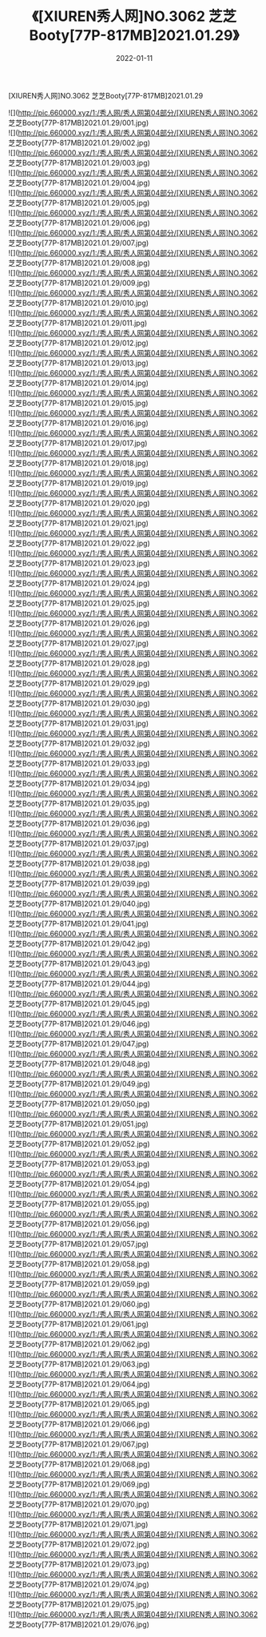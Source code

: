 ﻿---
layout: post
title:  《[XIUREN秀人网]NO.3062 芝芝Booty[77P-817MB]2021.01.29》
date:   2022-01-11
img: http://pic.660000.xyz/1:/秀人网/秀人网第04部分/[XIUREN秀人网]NO.3062 芝芝Booty[77P-817MB]2021.01.29/000.jpg
categories: [美女, 清纯, 唯美]
---

[XIUREN秀人网]NO.3062 芝芝Booty[77P-817MB]2021.01.29

 ![](http://pic.660000.xyz/1:/秀人网/秀人网第04部分/[XIUREN秀人网]NO.3062 芝芝Booty[77P-817MB]2021.01.29/001.jpg) <br>![](http://pic.660000.xyz/1:/秀人网/秀人网第04部分/[XIUREN秀人网]NO.3062 芝芝Booty[77P-817MB]2021.01.29/002.jpg) <br>![](http://pic.660000.xyz/1:/秀人网/秀人网第04部分/[XIUREN秀人网]NO.3062 芝芝Booty[77P-817MB]2021.01.29/003.jpg) <br>![](http://pic.660000.xyz/1:/秀人网/秀人网第04部分/[XIUREN秀人网]NO.3062 芝芝Booty[77P-817MB]2021.01.29/004.jpg) <br>![](http://pic.660000.xyz/1:/秀人网/秀人网第04部分/[XIUREN秀人网]NO.3062 芝芝Booty[77P-817MB]2021.01.29/005.jpg) <br>![](http://pic.660000.xyz/1:/秀人网/秀人网第04部分/[XIUREN秀人网]NO.3062 芝芝Booty[77P-817MB]2021.01.29/006.jpg) <br>![](http://pic.660000.xyz/1:/秀人网/秀人网第04部分/[XIUREN秀人网]NO.3062 芝芝Booty[77P-817MB]2021.01.29/007.jpg) <br>![](http://pic.660000.xyz/1:/秀人网/秀人网第04部分/[XIUREN秀人网]NO.3062 芝芝Booty[77P-817MB]2021.01.29/008.jpg) <br>![](http://pic.660000.xyz/1:/秀人网/秀人网第04部分/[XIUREN秀人网]NO.3062 芝芝Booty[77P-817MB]2021.01.29/009.jpg) <br>![](http://pic.660000.xyz/1:/秀人网/秀人网第04部分/[XIUREN秀人网]NO.3062 芝芝Booty[77P-817MB]2021.01.29/010.jpg) <br>![](http://pic.660000.xyz/1:/秀人网/秀人网第04部分/[XIUREN秀人网]NO.3062 芝芝Booty[77P-817MB]2021.01.29/011.jpg) <br>![](http://pic.660000.xyz/1:/秀人网/秀人网第04部分/[XIUREN秀人网]NO.3062 芝芝Booty[77P-817MB]2021.01.29/012.jpg) <br>![](http://pic.660000.xyz/1:/秀人网/秀人网第04部分/[XIUREN秀人网]NO.3062 芝芝Booty[77P-817MB]2021.01.29/013.jpg) <br>![](http://pic.660000.xyz/1:/秀人网/秀人网第04部分/[XIUREN秀人网]NO.3062 芝芝Booty[77P-817MB]2021.01.29/014.jpg) <br>![](http://pic.660000.xyz/1:/秀人网/秀人网第04部分/[XIUREN秀人网]NO.3062 芝芝Booty[77P-817MB]2021.01.29/015.jpg) <br>![](http://pic.660000.xyz/1:/秀人网/秀人网第04部分/[XIUREN秀人网]NO.3062 芝芝Booty[77P-817MB]2021.01.29/016.jpg) <br>![](http://pic.660000.xyz/1:/秀人网/秀人网第04部分/[XIUREN秀人网]NO.3062 芝芝Booty[77P-817MB]2021.01.29/017.jpg) <br>![](http://pic.660000.xyz/1:/秀人网/秀人网第04部分/[XIUREN秀人网]NO.3062 芝芝Booty[77P-817MB]2021.01.29/018.jpg) <br>![](http://pic.660000.xyz/1:/秀人网/秀人网第04部分/[XIUREN秀人网]NO.3062 芝芝Booty[77P-817MB]2021.01.29/019.jpg) <br>![](http://pic.660000.xyz/1:/秀人网/秀人网第04部分/[XIUREN秀人网]NO.3062 芝芝Booty[77P-817MB]2021.01.29/020.jpg) <br>![](http://pic.660000.xyz/1:/秀人网/秀人网第04部分/[XIUREN秀人网]NO.3062 芝芝Booty[77P-817MB]2021.01.29/021.jpg) <br>![](http://pic.660000.xyz/1:/秀人网/秀人网第04部分/[XIUREN秀人网]NO.3062 芝芝Booty[77P-817MB]2021.01.29/022.jpg) <br>![](http://pic.660000.xyz/1:/秀人网/秀人网第04部分/[XIUREN秀人网]NO.3062 芝芝Booty[77P-817MB]2021.01.29/023.jpg) <br>![](http://pic.660000.xyz/1:/秀人网/秀人网第04部分/[XIUREN秀人网]NO.3062 芝芝Booty[77P-817MB]2021.01.29/024.jpg) <br>![](http://pic.660000.xyz/1:/秀人网/秀人网第04部分/[XIUREN秀人网]NO.3062 芝芝Booty[77P-817MB]2021.01.29/025.jpg) <br>![](http://pic.660000.xyz/1:/秀人网/秀人网第04部分/[XIUREN秀人网]NO.3062 芝芝Booty[77P-817MB]2021.01.29/026.jpg) <br>![](http://pic.660000.xyz/1:/秀人网/秀人网第04部分/[XIUREN秀人网]NO.3062 芝芝Booty[77P-817MB]2021.01.29/027.jpg) <br>![](http://pic.660000.xyz/1:/秀人网/秀人网第04部分/[XIUREN秀人网]NO.3062 芝芝Booty[77P-817MB]2021.01.29/028.jpg) <br>![](http://pic.660000.xyz/1:/秀人网/秀人网第04部分/[XIUREN秀人网]NO.3062 芝芝Booty[77P-817MB]2021.01.29/029.jpg) <br>![](http://pic.660000.xyz/1:/秀人网/秀人网第04部分/[XIUREN秀人网]NO.3062 芝芝Booty[77P-817MB]2021.01.29/030.jpg) <br>![](http://pic.660000.xyz/1:/秀人网/秀人网第04部分/[XIUREN秀人网]NO.3062 芝芝Booty[77P-817MB]2021.01.29/031.jpg) <br>![](http://pic.660000.xyz/1:/秀人网/秀人网第04部分/[XIUREN秀人网]NO.3062 芝芝Booty[77P-817MB]2021.01.29/032.jpg) <br>![](http://pic.660000.xyz/1:/秀人网/秀人网第04部分/[XIUREN秀人网]NO.3062 芝芝Booty[77P-817MB]2021.01.29/033.jpg) <br>![](http://pic.660000.xyz/1:/秀人网/秀人网第04部分/[XIUREN秀人网]NO.3062 芝芝Booty[77P-817MB]2021.01.29/034.jpg) <br>![](http://pic.660000.xyz/1:/秀人网/秀人网第04部分/[XIUREN秀人网]NO.3062 芝芝Booty[77P-817MB]2021.01.29/035.jpg) <br>![](http://pic.660000.xyz/1:/秀人网/秀人网第04部分/[XIUREN秀人网]NO.3062 芝芝Booty[77P-817MB]2021.01.29/036.jpg) <br>![](http://pic.660000.xyz/1:/秀人网/秀人网第04部分/[XIUREN秀人网]NO.3062 芝芝Booty[77P-817MB]2021.01.29/037.jpg) <br>![](http://pic.660000.xyz/1:/秀人网/秀人网第04部分/[XIUREN秀人网]NO.3062 芝芝Booty[77P-817MB]2021.01.29/038.jpg) <br>![](http://pic.660000.xyz/1:/秀人网/秀人网第04部分/[XIUREN秀人网]NO.3062 芝芝Booty[77P-817MB]2021.01.29/039.jpg) <br>![](http://pic.660000.xyz/1:/秀人网/秀人网第04部分/[XIUREN秀人网]NO.3062 芝芝Booty[77P-817MB]2021.01.29/040.jpg) <br>![](http://pic.660000.xyz/1:/秀人网/秀人网第04部分/[XIUREN秀人网]NO.3062 芝芝Booty[77P-817MB]2021.01.29/041.jpg) <br>![](http://pic.660000.xyz/1:/秀人网/秀人网第04部分/[XIUREN秀人网]NO.3062 芝芝Booty[77P-817MB]2021.01.29/042.jpg) <br>![](http://pic.660000.xyz/1:/秀人网/秀人网第04部分/[XIUREN秀人网]NO.3062 芝芝Booty[77P-817MB]2021.01.29/043.jpg) <br>![](http://pic.660000.xyz/1:/秀人网/秀人网第04部分/[XIUREN秀人网]NO.3062 芝芝Booty[77P-817MB]2021.01.29/044.jpg) <br>![](http://pic.660000.xyz/1:/秀人网/秀人网第04部分/[XIUREN秀人网]NO.3062 芝芝Booty[77P-817MB]2021.01.29/045.jpg) <br>![](http://pic.660000.xyz/1:/秀人网/秀人网第04部分/[XIUREN秀人网]NO.3062 芝芝Booty[77P-817MB]2021.01.29/046.jpg) <br>![](http://pic.660000.xyz/1:/秀人网/秀人网第04部分/[XIUREN秀人网]NO.3062 芝芝Booty[77P-817MB]2021.01.29/047.jpg) <br>![](http://pic.660000.xyz/1:/秀人网/秀人网第04部分/[XIUREN秀人网]NO.3062 芝芝Booty[77P-817MB]2021.01.29/048.jpg) <br>![](http://pic.660000.xyz/1:/秀人网/秀人网第04部分/[XIUREN秀人网]NO.3062 芝芝Booty[77P-817MB]2021.01.29/049.jpg) <br>![](http://pic.660000.xyz/1:/秀人网/秀人网第04部分/[XIUREN秀人网]NO.3062 芝芝Booty[77P-817MB]2021.01.29/050.jpg) <br>![](http://pic.660000.xyz/1:/秀人网/秀人网第04部分/[XIUREN秀人网]NO.3062 芝芝Booty[77P-817MB]2021.01.29/051.jpg) <br>![](http://pic.660000.xyz/1:/秀人网/秀人网第04部分/[XIUREN秀人网]NO.3062 芝芝Booty[77P-817MB]2021.01.29/052.jpg) <br>![](http://pic.660000.xyz/1:/秀人网/秀人网第04部分/[XIUREN秀人网]NO.3062 芝芝Booty[77P-817MB]2021.01.29/053.jpg) <br>![](http://pic.660000.xyz/1:/秀人网/秀人网第04部分/[XIUREN秀人网]NO.3062 芝芝Booty[77P-817MB]2021.01.29/054.jpg) <br>![](http://pic.660000.xyz/1:/秀人网/秀人网第04部分/[XIUREN秀人网]NO.3062 芝芝Booty[77P-817MB]2021.01.29/055.jpg) <br>![](http://pic.660000.xyz/1:/秀人网/秀人网第04部分/[XIUREN秀人网]NO.3062 芝芝Booty[77P-817MB]2021.01.29/056.jpg) <br>![](http://pic.660000.xyz/1:/秀人网/秀人网第04部分/[XIUREN秀人网]NO.3062 芝芝Booty[77P-817MB]2021.01.29/057.jpg) <br>![](http://pic.660000.xyz/1:/秀人网/秀人网第04部分/[XIUREN秀人网]NO.3062 芝芝Booty[77P-817MB]2021.01.29/058.jpg) <br>![](http://pic.660000.xyz/1:/秀人网/秀人网第04部分/[XIUREN秀人网]NO.3062 芝芝Booty[77P-817MB]2021.01.29/059.jpg) <br>![](http://pic.660000.xyz/1:/秀人网/秀人网第04部分/[XIUREN秀人网]NO.3062 芝芝Booty[77P-817MB]2021.01.29/060.jpg) <br>![](http://pic.660000.xyz/1:/秀人网/秀人网第04部分/[XIUREN秀人网]NO.3062 芝芝Booty[77P-817MB]2021.01.29/061.jpg) <br>![](http://pic.660000.xyz/1:/秀人网/秀人网第04部分/[XIUREN秀人网]NO.3062 芝芝Booty[77P-817MB]2021.01.29/062.jpg) <br>![](http://pic.660000.xyz/1:/秀人网/秀人网第04部分/[XIUREN秀人网]NO.3062 芝芝Booty[77P-817MB]2021.01.29/063.jpg) <br>![](http://pic.660000.xyz/1:/秀人网/秀人网第04部分/[XIUREN秀人网]NO.3062 芝芝Booty[77P-817MB]2021.01.29/064.jpg) <br>![](http://pic.660000.xyz/1:/秀人网/秀人网第04部分/[XIUREN秀人网]NO.3062 芝芝Booty[77P-817MB]2021.01.29/065.jpg) <br>![](http://pic.660000.xyz/1:/秀人网/秀人网第04部分/[XIUREN秀人网]NO.3062 芝芝Booty[77P-817MB]2021.01.29/066.jpg) <br>![](http://pic.660000.xyz/1:/秀人网/秀人网第04部分/[XIUREN秀人网]NO.3062 芝芝Booty[77P-817MB]2021.01.29/067.jpg) <br>![](http://pic.660000.xyz/1:/秀人网/秀人网第04部分/[XIUREN秀人网]NO.3062 芝芝Booty[77P-817MB]2021.01.29/068.jpg) <br>![](http://pic.660000.xyz/1:/秀人网/秀人网第04部分/[XIUREN秀人网]NO.3062 芝芝Booty[77P-817MB]2021.01.29/069.jpg) <br>![](http://pic.660000.xyz/1:/秀人网/秀人网第04部分/[XIUREN秀人网]NO.3062 芝芝Booty[77P-817MB]2021.01.29/070.jpg) <br>![](http://pic.660000.xyz/1:/秀人网/秀人网第04部分/[XIUREN秀人网]NO.3062 芝芝Booty[77P-817MB]2021.01.29/071.jpg) <br>![](http://pic.660000.xyz/1:/秀人网/秀人网第04部分/[XIUREN秀人网]NO.3062 芝芝Booty[77P-817MB]2021.01.29/072.jpg) <br>![](http://pic.660000.xyz/1:/秀人网/秀人网第04部分/[XIUREN秀人网]NO.3062 芝芝Booty[77P-817MB]2021.01.29/073.jpg) <br>![](http://pic.660000.xyz/1:/秀人网/秀人网第04部分/[XIUREN秀人网]NO.3062 芝芝Booty[77P-817MB]2021.01.29/074.jpg) <br>![](http://pic.660000.xyz/1:/秀人网/秀人网第04部分/[XIUREN秀人网]NO.3062 芝芝Booty[77P-817MB]2021.01.29/075.jpg) <br>![](http://pic.660000.xyz/1:/秀人网/秀人网第04部分/[XIUREN秀人网]NO.3062 芝芝Booty[77P-817MB]2021.01.29/076.jpg) <br>